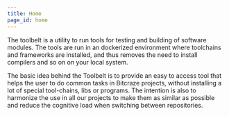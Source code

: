 ```yaml
---
title: Home
page_id: home
---
```


The toolbelt is a utility to run tools for testing and building of software modules.
The tools are run in an dockerized environment where toolchains and frameworks
are installed, and thus removes the need to install compilers and so on on your
local system.

The basic idea behind the Toolbelt is to provide an easy to access tool that helps the user to do common tasks in
Bitcraze projects, without installing a lot of special tool-chains, libs or programs. The intention is also to
harmonize the use in all our projects to make them as similar as possible and reduce the cognitive load when switching
between repositories.
